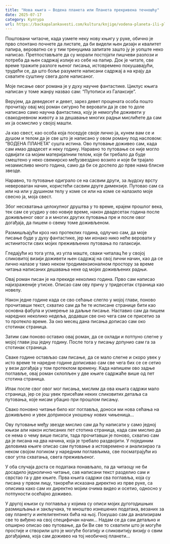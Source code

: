```yaml
---
title: "Нова књига – Водена планета или Планета прекривена течношћу"
date: 2025-07-17
category: Култура
url: https://backapalankavesti.com/kultura/knjige/vodena-planeta-ili-planeta-prekrivena-tecnoscu/
---
```


Поштовани читаоче, када узмете неку нову књигу у руке, обично је прво спонтано почнете да листате, да би видели њен дизајн и квалитет папира, вероватно се у тим тренуцима запитате зашто ју је уопште неко написао. Претпостављате да су морали постојати пишчеви разлози и потреба да њен садржај излије из себе на папир.
Док је читате, све време тражите разлоге њеног писања, истовремено покушавајући, трудећи се, да што боље разумете написани садржај а на крају да схватите суштину свега доле написаног.

Моје писање овог романа је у духу научне фантастике. Циклус књига написан у томе жанру назвао сам: “Путописи из Галаксије”.

Верујем, да деведесет и девет, зарез девет процената особа пошто прочитају овај мој роман сигурно ће веровати да је све то доле написано само научна фантастика, коју је немогуће доживети у свакодневном животу а за дешавање многих радњи мислићете да сам их ја осмислио у својој машти.

Ја као свест, као особа која поседује своје лично ја, кунем вам се и душом и телом да је све што је написано у овом роману под насловом: “ВОДЕНА ПЛАНЕТА” сушта истина.
Ово путовање доживео сам, када сам имао двадесет и неку годину. Наравно то путовање се није могло одвијати са мојим материјалним телом, које би требало да буде смештено у неко свемирско међузвездано возило и које би трајало незамисливо много година, само да би се доспело до прве нама блиске звезде.

Наравно, то путовање одиграло се на сасвим други, за људску врсту невероватан начин, користећи сасвим друге димензије. Путовао сам са или на или у душином телу у коме се или на коме се налазило моје свесно ја, моја свест.

Због несхватања целокупног друштва у то време, крајем прошлог века, тек сам се усудио у ово новије време, након двадесетак година после доживљеног овог а и многих других путовања пре и после овог догађаја, да пишем о свему томе доживљеном.

Размишљајући кроз низ протеклих година, одлучио сам, да моје писање буде у духу фантастике, јер ми ионако нико неће веровати у истинитости свих мојих преживљених путовања по галаксији.

Гледајући из тога угла, из угла маште, сваки читалац ће у својој сликовитој визији доживети њен садржај на свој лични начин, као да се лично налазе у тамо неком тродимензионалном простору за време читања написаних дешавања неке од мојих доживљених радњи.

Овај роман писан је на прекиде неколико година. Прво сам написао најизраженије утиске. Описао сам ову причу у тридесетак страница као новелу.

Након једне године када се сво сећање слегло у мојој глави, поново прочитавши текст, схватио сам да ће те исписане странице бити као основна фабула и усмерење за даљње писање. Наставио сам да пишем наредних неколико недеља, додавши све оно чега сам се присетио за то протекло време. За око месец дана писања дописао сам око стотинак страница.

Затим сам поново оставио овај роман, да се охлади и потпуно слегне у мојој глави још једну годину. После тога у писању допунио сам га за стотинак страница.

Сваке године остављао сам писање, да се мало слегне и скоро увек у исто време те наредне године дописивао сам све чега бих се се сетио у вези догађаја у том протеклом времену. Када напишем ово задње поглавље, овај роман склопљен у две књиге садржаће више од пет стотина страница.

Ипак после свог овог мог писања, мислим да ова књига садржи мало страница, јер се још увек присећам неких сликовитих детаља са путовања, које нисам убацио при прошлом писању.

Свако поновно читање било ког поглавља, доноси ми нова сећања на доживљено и увек доприноси уношењу нових чињеница…

Ову путовање међу звезде мислио сам да ћу написати у само једној књизи али након исписаних пет стотина страница, када сам мислио да се нема о чему више писати, тада прочитавши је поново, схватио сам да је писана на два начина, која је требало раздвојити. У појединим деловима књиге описао сам путовање а истовремено и анализирао га неком својом логиком у наредним поглављима, све посматрајући из свог угла схватања, свега преживљеног.

У оба случаја доста се података понављало, па да читаоцу не би досадило једнолично читање, сав написани текст разделио сам и сврстао га у две књиге.
Прва књига садржи сва поглавља, која су писана у првом лицу, такорећи исказана директно из прве руке, са описима како сам их директно мојим очима видео и осетио, односно у потпуности осећајно доживео.

У другој књизи су поглавља у којима су описи мојих дугогодишњих размишљања и закључака, те мноштво изнешених података, везаних за ову планету и интелигентних бића на њој. Покушао сам да анализирам све то виђено на свој специфичан начин…
Надам се да сам детаљно и опширно описао ово путовање, да би Ви све то схватили што је могуће простије и створили што је могуће богатију и сликовитију визију о свим догађајима, која сам доживео на тој необичној планети…

